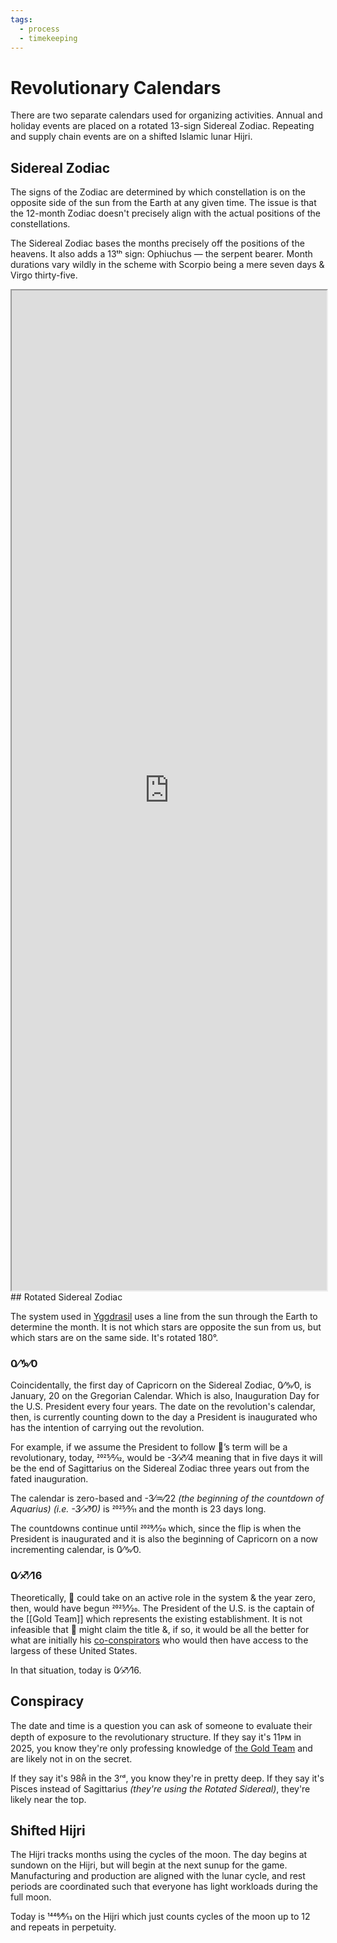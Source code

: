 ```yaml
---
tags:
  - process
  - timekeeping
---
```

# Revolutionary Calendars

There are two separate calendars used for organizing activities. Annual and holiday events are placed on a rotated 13-sign Sidereal Zodiac. Repeating and supply chain
events are on a shifted Islamic lunar Hijri.

## Sidereal Zodiac

The signs of the Zodiac are determined by which constellation is on the opposite side of the sun from the Earth at any given time. The issue is that the 12-month Zodiac doesn't precisely align with the actual positions of the constellations.

The Sidereal Zodiac bases the months precisely off the positions of the heavens. It also adds a 13ᵗʰ sign: Ophiuchus — the serpent bearer. Month durations vary wildly in the scheme with Scorpio being a mere seven days & Virgo thirty-five.
<iframe src="https://gist.run/embed.html?id=e29f776b9a9b0c3d52251a28c573977c" style="height: 40vh; width: 100%; display: block; margin-inline: auto"></iframe>
## Rotated Sidereal Zodiac

The system used in [Yggdrasil](Yggdrasil.md) uses a line from the sun through the Earth to determine the month. It is not which stars are opposite the sun from us, but which stars are on the same side. It's rotated 180°.
### 0⁄♑⁄0

Coincidentally, the first day of Capricorn on the Sidereal Zodiac, 0⁄♑⁄0, is January, 20 on the Gregorian Calendar. Which is also, Inauguration Day for the U.S. President every four years. The date on the revolution's calendar, then, is currently counting down to the day a President is inaugurated who has the intention of carrying out the revolution.

For example, if we assume the President to follow 🍊’s term will be a revolutionary, today, 2025⁄2⁄12, would be -3⁄♐⁄4 meaning that in five days it will be the end of Sagittarius on the Sidereal Zodiac three years out from the fated inauguration.

The calendar is zero-based and -3⁄♒⁄22 *(the beginning of the countdown of Aquarius)* *(i.e. -3⁄♐⁄0)* is 2025⁄3⁄11 and the month is 23 days long.

The countdowns continue until 2029⁄1⁄20 which, since the flip is when the President is inaugurated and it is also the beginning of Capricorn on a now incrementing calendar, is 0⁄♑⁄0.

### 0⁄♐⁄16

Theoretically, 🍊 could take on an active role in the system & the year zero, then, would have begun 2025⁄1⁄20. The President of the U.S. is the captain of the [[Gold Team]] which represents the existing establishment. It is not infeasible that 🍊 might claim the title &, if so, it would be all the better for what are initially his [co-conspirators](Hard%20Reset) who would then have access to the largess of these United States.

In that situation, today is 0⁄♐⁄16.

## Conspiracy

The date and time is a question you can ask of someone to evaluate their depth of exposure to the revolutionary structure. If they say it's 11ᴘᴍ in 2025, you know they're only professing knowledge of [the Gold Team](Gold%20Team.md) and are likely not in on the secret.

If they say it's 98ʜ͋ in the 3ʳᵈ, you know they're in pretty deep. If they say it's Pisces instead of Sagittarius *(they're using the Rotated Sidereal)*, they're likely near the top.
## Shifted Hijri

The Hijri tracks months using the cycles of the moon. The day begins at sundown on the Hijri, but will begin at the next sunup for the game. Manufacturing and production are aligned with the lunar cycle, and rest periods are coordinated such that everyone has light workloads during the full moon.

Today is 1446⁄8⁄13 on the Hijri which just counts cycles of the moon up to 12 and repeats in perpetuity.
